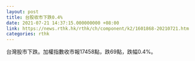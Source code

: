 ```yaml
---
layout: post
title: 台股收市下跌0.4%
date: 2021-07-21 14:37:15.000000000 +08:00
link: https://news.rthk.hk/rthk/ch/component/k2/1601868-20210721.htm
categories: rthk
---
```


台灣股市下跌。加權指數收市報17458點，跌69點，跌幅0.4%。
